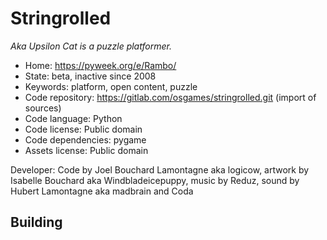 # Stringrolled

_Aka Upsilon Cat is a puzzle platformer._

- Home: https://pyweek.org/e/Rambo/
- State: beta, inactive since 2008
- Keywords: platform, open content, puzzle
- Code repository: https://gitlab.com/osgames/stringrolled.git (import of sources)
- Code language: Python
- Code license: Public domain
- Code dependencies: pygame
- Assets license: Public domain

Developer: Code by Joel Bouchard Lamontagne aka logicow, artwork by Isabelle Bouchard aka Windbladeicepuppy, music by Reduz, sound by Hubert Lamontagne aka madbrain and Coda

## Building

